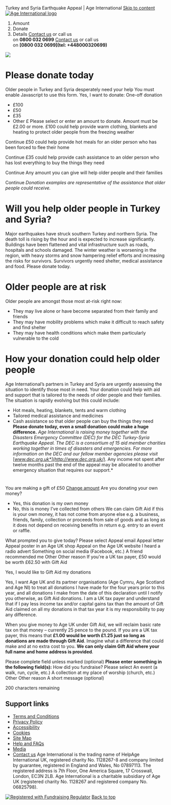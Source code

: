 
 
Turkey and Syria Earthquake Appeal | Age International
[Skip to content](#skipToContent)
[![Age International logo](/globalassets/images/logo_age_internationalv2.gif)](/)
1. Amount
2. Donate
3. Details
[Contact us](/contact-us/) or call us  
on **0800 032 0699**
[Contact us](/contact/) or call us  
on **[0800 032 0699](tel: +448000320699)**
 
![](/contentassets/3cf18565710a42209d50d08effe3f24a/website-banner---dec-launch-w-photo-credit.png)
# Please donate today
Older people in Turkey and Syria desperately need your help
You must enable Javascript to use this form.
Yes, I want to donate:
One-off donation
* £100
* £50
* £35
* Other
£
Please select or enter an amount to donate. Amount must be £2.00 or more.
£100 could help provide warm clothing, blankets and heating to protect older people from the freezing weather
 
Continue
£50 could help provide hot meals for an older person who has been forced to flee their home
 
Continue
£35 could help provide cash assistance to an older person who has lost everything to buy the things they need
 
Continue
Any amount you can give will help older people and their families
 
Continue
*Donation examples are representative of the assistance that older people could receive.*
# Will you help older people in Turkey and Syria?
Major earthquakes have struck southern Turkey and northern Syria.
The death toll is rising by the hour and is expected to increase significantly. Buildings have been flattened and vital infrastructure such as roads, hospitals and schools damaged. The winter weather is worsening in the region, with heavy storms and snow hampering relief efforts and increasing the risks for survivors.
Survivors urgently need shelter, medical assistance and food. Please donate today.
# Older people are at risk
Older people are amongst those most at-risk right now:
* They may live alone or have become separated from their family and friends
* They may have mobility problems which make it difficult to reach safety and find shelter
* They may have health conditions which make them particularly vulnerable to the cold
# How your donation could help older people
Age International’s partners in Turkey and Syria are urgently assessing the situation to identify those most in need.
Your donation could help with aid and support that is tailored to the needs of older people and their families. The situation is rapidly evolving but this could include:
* Hot meals, heating, blankets, tents and warm clothing
* Tailored medical assistance and medicines
* Cash assistance so that older people can buy the things they need
**Please donate today, even a small donation could make a huge difference.**
*Age International is raising money together with the Disasters Emergency Committee (DEC) for the DEC Turkey-Syria Earthquake Appeal. The DEC is a consortium of 15 aid member charities working together in times of disasters and emergencies. For more information on the DEC and our fellow member agencies please visit* [*www.dec.org.uk*](http://www.dec.org.uk/)*. Any income not spent after twelve months past the end of the appeal may be allocated to another emergency situation that requires our support.*
# 
You are making a  gift of £50
[Change amount](#)
Are you donating your own money?
* Yes, this donation is my own money
* No, this is money I've collected from others
 We can claim Gift Aid if this is your own money, it has not come from anyone else e.g. a business, friends, family, collection or proceeds from sale of goods and as long as it does not depend on receiving benefits in return e.g. entry to an event or raffle.
 
What prompted you to give today?
Please select
Appeal email
Appeal letter
 Appeal poster in an Age UK shop
Appeal on the Age UK website
I heard a radio advert
Something on social media (Facebook, etc.)
A friend recommended me
Other
Other reason
 If you're a UK tax payer, £50 would be worth £62.50 with Gift Aid
 
 Yes, I would like to Gift Aid my donations
 
 Yes, I want Age UK and its partner organisations (Age Cymru, Age Scotland and Age NI) to treat all donations I have made for the four years prior to this year, and all donations I make from the date of this declaration until I notify you otherwise, as Gift Aid donations. I am a UK tax payer and understand that if I pay less income tax and/or capital gains tax than the amount of Gift Aid claimed on all my donations in that tax year it is my responsibility to pay any difference.
 
 When you give money to Age UK under Gift Aid, we will reclaim basic rate tax on that money – currently 25 pence to the pound. If you are a UK tax payer, this means that **£1.00 would be worth £1.25 just so long as donations are made through Gift Aid**. Imagine what a difference that could make and at no extra cost to you. **We can only claim Gift Aid where your full name and home address is provided**.
 
Please complete field unless marked (optional)
**Please enter something in the following field(s):**
How did you fundraise?
Please select
An event (a walk, run, cycle, etc.)
A collection at my place of worship (church, etc.)
Other
Other reason
A short message (optional)

200 characters remaining
 
## Support links
* [Terms and Conditions](/help/terms/)
* [Privacy Policy](/help/privacy-policy/)
* [Accessibility](/help/accessibility/)
* [Cookies](/help/cookie-policy/)
* [Site Map](/help/sitemap/)
* [Help and FAQs](/help/faqs/)
* [Media](/media/)
* [Contact us](/contact/)
 Age International is the trading name of HelpAge International UK, registered charity No. 1128267-8 and company limited by guarantee, registered in England and Wales, No 07897113. The registered address is 7th Floor, One America Square, 17 Crosswall, London, EC3N 2LB. Age International is a charitable subsidiary of Age UK (registered charity No. 1128267 and registered company No. 06825798).
 
[![Registered with Fundraising Regulator](/static/images/assets/FR_RegLogo_LR.png)](https://www.fundraisingregulator.org.uk/)
[Back to top](#top)
